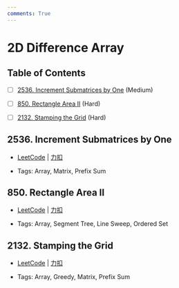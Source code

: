 ```yaml
---
comments: True
---
```


# 2D Difference Array

## Table of Contents

- [ ] [2536. Increment Submatrices by One](#2536-increment-submatrices-by-one) (Medium)
- [ ] [850. Rectangle Area II](#850-rectangle-area-ii) (Hard)
- [ ] [2132. Stamping the Grid](#2132-stamping-the-grid) (Hard)


## 2536. Increment Submatrices by One

-    [LeetCode](https://leetcode.com/problems/increment-submatrices-by-one/) | [力扣](https://leetcode.cn/problems/increment-submatrices-by-one/)

-   Tags: Array, Matrix, Prefix Sum



## 850. Rectangle Area II

-    [LeetCode](https://leetcode.com/problems/rectangle-area-ii/) | [力扣](https://leetcode.cn/problems/rectangle-area-ii/)

-   Tags: Array, Segment Tree, Line Sweep, Ordered Set



## 2132. Stamping the Grid

-    [LeetCode](https://leetcode.com/problems/stamping-the-grid/) | [力扣](https://leetcode.cn/problems/stamping-the-grid/)

-   Tags: Array, Greedy, Matrix, Prefix Sum



